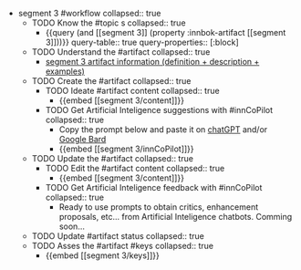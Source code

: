 
- segment 3 #workflow
   collapsed:: true
  - TODO Know the #topic s
    collapsed:: true
    - {{query (and [[segment 3]] (property :innbok-artifact [[segment 3]]))}}
      query-table:: true
      query-properties:: [:block]
  - TODO Understand the #artifact
    collapsed:: true
    - [segment 3 artifact information (definition + description + examples)](https://go.innbok.com/#/page/innBoK%2Fsegment-%28id%29%2Finfo)
  - TODO Create the #artifact
     collapsed:: true
    - TODO Ideate #artifact content
      collapsed:: true
      - {{embed [[segment 3/content]]}}
    - TODO Get Artificial Inteligence suggestions with #innCoPilot
      collapsed:: true
      - Copy the prompt below and paste it on [chatGPT](https://chat.openai.com) and/or [Google Bard](https://bard.google.com/chat)
      - {{embed [[segment 3/innCoPilot]]}}
  - TODO Update the #artifact
    collapsed:: true
    - TODO Edit the #artifact content
     collapsed:: true
      - {{embed [[segment 3/content]]}}
    - TODO Get Artificial Inteligence feedback with #innCoPilot
      collapsed:: true
      - Ready to use prompts to obtain critics, enhancement proposals, etc... from Artificial Inteligence chatbots. Comming soon...
  - TODO Update #artifact status
    collapsed:: true
  - TODO Asses the #artifact #keys
    collapsed:: true
    - {{embed [[segment 3/keys]]}}



